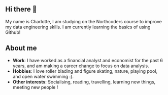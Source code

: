 ## Hi there 👋 

My name is Charlotte, I am studying on the Northcoders course to improve my data engineering skills. I am currently learning the basics of using Github! 

## About me

- **Work**: I have worked as a financial analyst and economist for the past 6 years, and am making a career change to focus on data analysis.
- **Hobbies**: I love roller blading and figure skating, nature, playing pool, and open water swimming :).
- **Other interests**: Socialising, reading, travelling, learning new things, meeting new people !

